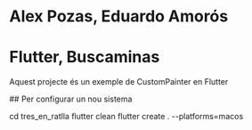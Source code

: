 # Alex Pozas, Eduardo Amorós 

# Flutter, Buscaminas

Aquest projecte és un exemple de CustomPainter en Flutter

## Per configurar un nou sistema

cd tres_en_ratlla
flutter clean
flutter create . --platforms=macos
